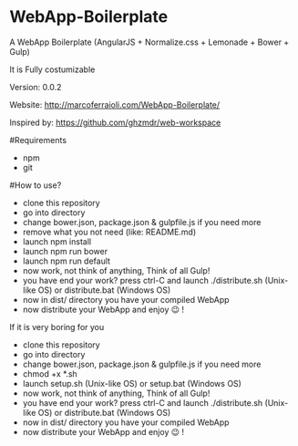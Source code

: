 # WebApp-Boilerplate

A WebApp Boilerplate (AngularJS + Normalize.css + Lemonade + Bower + Gulp)

It is Fully costumizable

Version: 0.0.2

Website: http://marcoferraioli.com/WebApp-Boilerplate/

Inspired by: https://github.com/ghzmdr/web-workspace

#Requirements

+	npm
+ git

#How to use?

+	clone this repository
+	go into directory
+	change bower.json, package.json & gulpfile.js if you need more
+	remove what you not need (like: README.md)
+	launch npm install
+	launch npm run bower
+	launch npm run default
+	now work, not think of anything, Think of all Gulp!
+	you have end your work? press ctrl-C and launch ./distribute.sh (Unix-like OS) or distribute.bat (Windows OS)
+	now in dist/ directory you have your compiled WebApp
+	now distribute your WebApp and enjoy :wink: !

If it is very boring for you

+	clone this repository
+	go into directory
+	change bower.json, package.json & gulpfile.js if you need more
+	chmod +x *.sh
+	launch setup.sh (Unix-like OS) or setup.bat (Windows OS)
+	now work, not think of anything, Think of all Gulp!
+	you have end your work? press ctrl-C and launch ./distribute.sh (Unix-like OS) or distribute.bat (Windows OS)
+	now in dist/ directory you have your compiled WebApp
+	now distribute your WebApp and enjoy :wink: !

